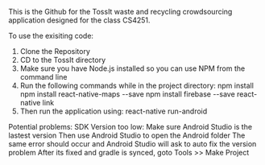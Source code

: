 This is the Github for the TossIt waste and recycling crowdsourcing application designed for the class CS4251.

To use the exisiting code:

1. Clone the Repository
2. CD to the TossIt directory
3. Make sure you have Node.js installed so you can use NPM from the command line
4. Run the following commands while in the project directory:
   npm install
   npm install react-native-maps --save
   npm install firebase --save
   react-native link
5. Then run the application using:
   react-native run-android

Potential problems:
SDK Version too low:
  Make sure Android Studio is the lastest version
  Then use Android Studio to open the Android folder
  The same error should occur and Android Studio will ask to auto fix the version problem
  After its fixed and gradle is synced, goto Tools >> Make Project

